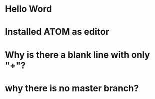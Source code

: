 # Hello Word
# Installed ATOM as editor
# Why is there a blank line with only "+"?
# why there is no master branch?
